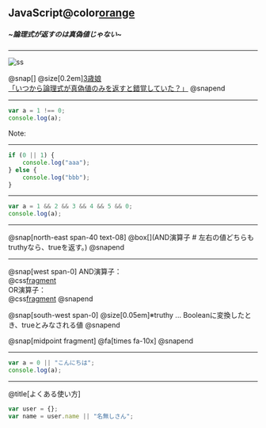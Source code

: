 ## JavaScript@color[orange](再入門)
##### ~論理式が返すのは真偽値じゃない~
---

![ss](https://qiita-image-store.s3.amazonaws.com/0/295452/profile-images/1554676443)

@snap[]
@size[0.2em][3歳娘<br/>「いつから論理式が真偽値のみを返すと錯覚していた？」](https://qiita.com/Yametaro/items/17f9b2baa67440b8664a)
@snapend

---
```javascript
var a = 1 !== 0;
console.log(a);
```
Note:


---
```javascript
if (0 || 1) {
    console.log("aaa");
} else {
    console.log("bbb");
}
```
---
```javascript
var a = 1 && 2 && 3 && 4 && 5 && 0;
console.log(a);
```

---
@snap[north-east span-40 text-08]
@box[](AND演算子 # 左右の値どちらもtruthyなら、trueを返す。)
@snapend

---
@snap[west span-0]
AND演算子：</br>
@css[fragment](　左右の値どちらもtruthyなら、trueを返す。)</br>
OR演算子：</br>
@css[fragment](　左右の値どちらかがtruthyなら、trueを返す。)
@snapend

@snap[south-west span-0]
@size[0.05em]※truthy ... Booleanに変換したとき、trueとみなされる値
@snapend

@snap[midpoint fragment]
@fa[times fa-10x]
@snapend

---
```javascript
var a = 0 || "こんにちは";
console.log(a);
```


---
@title[よくある使い方]
```javascript
var user = {};
var name = user.name || "名無しさん";
```

